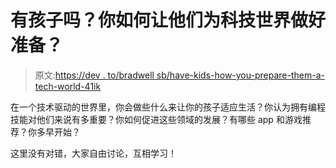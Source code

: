 # 有孩子吗？你如何让他们为科技世界做好准备？

> 原文:[https://dev . to/bradwell sb/have-kids-how-you-prepare-them-a-tech-world-41ik](https://dev.to/bradwellsb/have-kids-how-do-you-prepare-them-for-a-tech-world-41ik)

在一个技术驱动的世界里，你会做些什么来让你的孩子适应生活？你认为拥有编程技能对他们来说有多重要？你如何促进这些领域的发展？有哪些 app 和游戏推荐？你多早开始？

这里没有对错，大家自由讨论，互相学习！